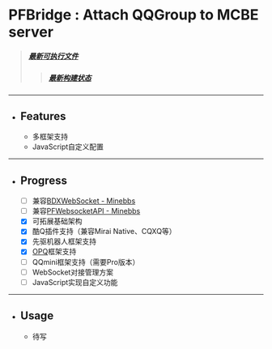 # PFBridge : Attach QQGroup to MCBE server
> ##### [最新可执行文件](https://github.com/littlegao233/PFBridge/releases)
>> ##### [最新构建状态](https://dev.azure.com/gaoxinhong2004/PFBridge/_build?definitionId=2)
---
- ## Features
   - 多框架支持
   - JavaScript自定义配置
---
- ## Progress
    - [ ] 兼容[BDXWebSocket - Minebbs](https://www.minebbs.com/threads/3537/)
    - [ ] 兼容[PFWebsocketAPI - Minebbs](https://www.minebbs.com/resources/1632/)
    - [x] 可拓展基础架构
    - [x] 酷Q插件支持（兼容Mirai Native、CQXQ等）
    - [x] 先驱机器人框架支持
    - [x] [OPQ](https://github.com/OPQBOT/OPQ)框架支持
    - [ ] QQmini框架支持（需要Pro版本）
    - [ ] WebSocket对接管理方案
    - [ ] JavaScript实现自定义功能
---
- ## Usage
   - 待写
